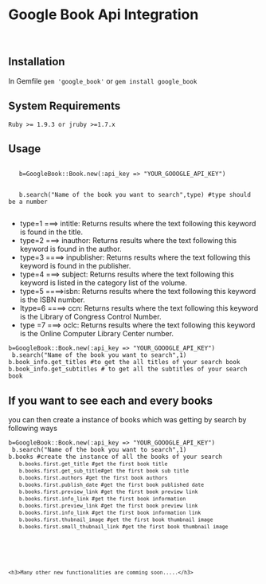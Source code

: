 <!DOCTYPE>
<html>
<head>
<title>Google Book API Integration</title>
</head>
<body>
	<h1>Google Book Api Integration</h1>
	<br/>
<div>
	<h2>Installation</h2>
	<p>In Gemfile
    <code>gem 'google_book'</code>
    or
    <code>gem install google_book</code>
	</p>
</div>
<div>
 <h2>System Requirements</h2>
 <code>Ruby >= 1.9.3 or jruby >=1.7.x</code>
</div> 

<div>
 <h2>Usage</h2>
 <p>
 <code>
   b=GoogleBook::Book.new(:api_key => "YOUR_GOOOGLE_API_KEY")
 </code><br/>
 <code>
   b.search("Name of the book you want to search",type) #type should be a number
 </code>
 </p>
  <ul>
   <li> type=1 ===> intitle: Returns results where the text following this keyword is found in the title.</li>
   <li> type=2  ===> inauthor: Returns results where the text following this keyword is found in the author.</li>
   <li> type=3 ====> inpublisher: Returns results where the text following this keyword is found in the publisher.</li>
   <li>type=4 ===> subject: Returns results where the text following this keyword is listed in the category list of the volume.</li>
   <li>type=5 ====>isbn: Returns results where the text following this keyword is the ISBN number.</li>
   <li>ltype=6 ====> ccn: Returns results where the text following this keyword is the Library of Congress Control Number.</li>
   <li>type =7 ===> oclc: Returns results where the text following this keyword is the Online Computer Library Center number.
   </li>
  </ul>
  <p>
   <code>b=GoogleBook::Book.new(:api_key => "YOUR_GOOOGLE_API_KEY")</code> <br/>
   <code> b.search("Name of the book you want to search",1)</code> <br/> 
   <code>b.book_info.get_titles #to get the all titles of your search book</code> <br/> 
   <code>b.book_info.get_subtitles # to get all the subtitles of your search book</code>

   </p>
<h2>If you want to see each and every books</h2>
<p>you can then create a instance of books which was getting by search by following ways</p>
<div>
   <code>b=GoogleBook::Book.new(:api_key => "YOUR_GOOOGLE_API_KEY")</code> <br/>
   <code> b.search("Name of the book you want to search",1)</code> <br/>
   <code>b.books #create the instance of all the books of your search</b>
   <code>b.books.first.get_title #get the first book title</code>
   <code>b.books.first.get_sub_title#get the first book sub title</code>
   <code>b.books.first.authors #get the first book authors</code>
   <code>b.books.first.publish_date #get the first book published date</code>
   <code>b.books.first.preview_link #get the first book preview link</code>
   <code>b.books.first.info_link #get the first book information</code>
   <code>b.books.first.preview_link #get the first book preview link</code>
   <code>b.books.first.info_link #get the first book information link</code>
   <code>b.books.first.thubnail_image #get the first book thumbnail image</code>
   <code>b.books.first.small_thubnail_link #get the first book thumbnail image</code>
</div>
<p></p>
</div>

    <h3>Many other new functionalities are comming soon.....</h3>
</body>
</html>
